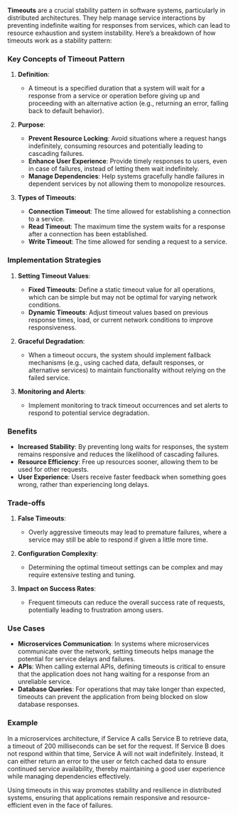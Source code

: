**Timeouts** are a crucial stability pattern in software systems, particularly in distributed architectures. They help manage service interactions by preventing indefinite waiting for responses from services, which can lead to resource exhaustion and system instability. Here’s a breakdown of how timeouts work as a stability pattern:

### Key Concepts of Timeout Pattern

1. **Definition**:
   - A timeout is a specified duration that a system will wait for a response from a service or operation before giving up and proceeding with an alternative action (e.g., returning an error, falling back to default behavior).

2. **Purpose**:
   - **Prevent Resource Locking**: Avoid situations where a request hangs indefinitely, consuming resources and potentially leading to cascading failures.
   - **Enhance User Experience**: Provide timely responses to users, even in case of failures, instead of letting them wait indefinitely.
   - **Manage Dependencies**: Help systems gracefully handle failures in dependent services by not allowing them to monopolize resources.

3. **Types of Timeouts**:
   - **Connection Timeout**: The time allowed for establishing a connection to a service.
   - **Read Timeout**: The maximum time the system waits for a response after a connection has been established.
   - **Write Timeout**: The time allowed for sending a request to a service.

### Implementation Strategies

1. **Setting Timeout Values**:
   - **Fixed Timeouts**: Define a static timeout value for all operations, which can be simple but may not be optimal for varying network conditions.
   - **Dynamic Timeouts**: Adjust timeout values based on previous response times, load, or current network conditions to improve responsiveness.

2. **Graceful Degradation**:
   - When a timeout occurs, the system should implement fallback mechanisms (e.g., using cached data, default responses, or alternative services) to maintain functionality without relying on the failed service.

3. **Monitoring and Alerts**:
   - Implement monitoring to track timeout occurrences and set alerts to respond to potential service degradation.

### Benefits

- **Increased Stability**: By preventing long waits for responses, the system remains responsive and reduces the likelihood of cascading failures.
- **Resource Efficiency**: Free up resources sooner, allowing them to be used for other requests.
- **User Experience**: Users receive faster feedback when something goes wrong, rather than experiencing long delays.

### Trade-offs

1. **False Timeouts**:
   - Overly aggressive timeouts may lead to premature failures, where a service may still be able to respond if given a little more time.
   
2. **Configuration Complexity**:
   - Determining the optimal timeout settings can be complex and may require extensive testing and tuning.

3. **Impact on Success Rates**:
   - Frequent timeouts can reduce the overall success rate of requests, potentially leading to frustration among users.

### Use Cases

- **Microservices Communication**: In systems where microservices communicate over the network, setting timeouts helps manage the potential for service delays and failures.
- **APIs**: When calling external APIs, defining timeouts is critical to ensure that the application does not hang waiting for a response from an unreliable service.
- **Database Queries**: For operations that may take longer than expected, timeouts can prevent the application from being blocked on slow database responses.

### Example

In a microservices architecture, if Service A calls Service B to retrieve data, a timeout of 200 milliseconds can be set for the request. If Service B does not respond within that time, Service A will not wait indefinitely. Instead, it can either return an error to the user or fetch cached data to ensure continued service availability, thereby maintaining a good user experience while managing dependencies effectively. 

Using timeouts in this way promotes stability and resilience in distributed systems, ensuring that applications remain responsive and resource-efficient even in the face of failures.
